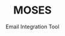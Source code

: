 ---
id: moses
title: MOSES
subtitle: Email Integration Tool
description: An Outlook VBA module to shift emails into servity itsm via API
problem: New system for IT Service Management at my company and we needed a way to shift emails into the new system.
solution: MOSES is an Outlook VBA module to shift emails into servity itsm via API using the ITSM API of my company.
tech: 
  - VBA
repo: https://github.com/LeonKohli/MOSES
image: /images/projects/moses-preview.png
--- 